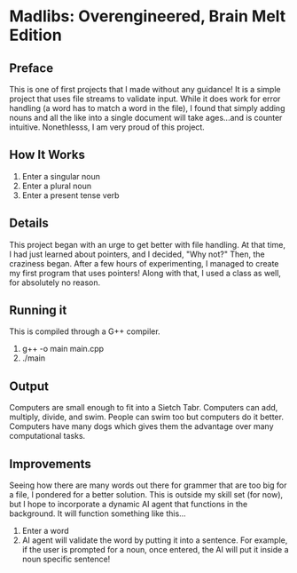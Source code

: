 # Madlibs: Overengineered, Brain Melt Edition

## Preface
This is one of first projects that I made without any guidance!
It is a simple project that uses file streams to validate input.
While it does work for error handling (a word has to match a word in the file),
I found that simply adding nouns and all the like into a single document
will take ages...and is counter intuitive. Nonethlesss, I am very proud
of this project.

## How It Works
1. Enter a singular noun
2. Enter a plural noun
3. Enter a present tense verb

## Details
This project began with an urge to get better with file handling.
At that time, I had just learned about pointers, and I decided,
"Why not?" Then, the craziness began. After a few hours of 
experimenting, I managed to create my first program that uses
pointers! Along with that, I used a class as well, for absolutely 
no reason. 

## Running it
This is compiled through a G++ compiler.
1. g++ -o main main.cpp
2. ./main

## Output
Computers are small enough to fit into a Sietch Tabr.
Computers can add, multiply, divide, and swim.
People can swim too but computers do it better.
Computers have many dogs which gives them the advantage
over many computational tasks.
   
## Improvements
Seeing how there are many words out there for grammer that are
too big for a file, I pondered for a better solution. This is
outside my skill set (for now), but I hope to incorporate 
a dynamic AI agent that functions in the background.
It will function something like this...
1. Enter a word
2. AI agent will validate the word by putting it into a sentence.
   For example, if the user is prompted for a noun, once entered,
   the AI will put it inside a noun specific sentence!
